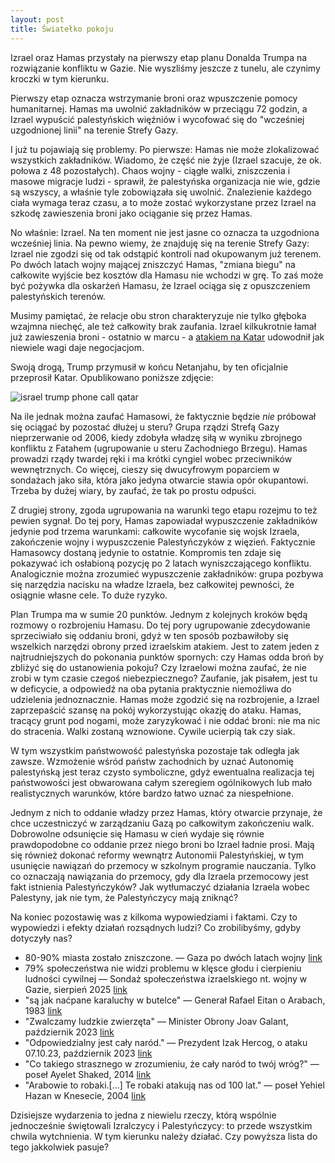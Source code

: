 ```yaml
---
layout: post
title: Światełko pokoju
---
```


Izrael oraz Hamas przystały na pierwszy etap planu Donalda Trumpa na rozwiązanie konfliktu w Gazie. Nie wyszliśmy jeszcze z tunelu, ale czynimy kroczki w tym kierunku. 

Pierwszy etap oznacza wstrzymanie broni oraz wpuszczenie pomocy humanitarnej. Hamas ma uwolnić zakładników w przeciągu 72 godzin, a Izrael wypuścić palestyńskich więźniów i wycofować się do "wcześniej uzgodnionej linii" na terenie Strefy Gazy. 

I już tu pojawiają się problemy. Po pierwsze: Hamas nie może zlokalizować wszystkich zakładników. Wiadomo, że część nie żyje (Izrael szacuje, że ok. połowa z 48 pozostałych). Chaos wojny - ciągłe walki, zniszczenia i masowe migracje ludzi - sprawił, że palestyńska organizacja nie wie, gdzie są wszyscy, a właśnie tyle zobowiązała się uwolnić. Znalezienie każdego ciała wymaga teraz czasu, a to może zostać wykorzystane przez Izrael na szkodę zawieszenia broni jako ociąganie się przez Hamas. 

No właśnie: Izrael. Na ten moment nie jest jasne co oznacza ta uzgodniona wcześniej linia. Na pewno wiemy, że znajduję się na terenie Strefy Gazy: Izrael nie zgodzi się od tak odstąpić kontroli nad okupowanym już terenem. Po dwóch latach wojny mającej zniszczyć Hamas, "zmiana biegu" na całkowite wyjście bez kosztów dla Hamasu nie wchodzi w grę. To zaś może być pożywka dla oskarżeń Hamasu, że Izrael ociąga się z opuszczeniem palestyńskich terenów. 

Musimy pamiętać, że relacje obu stron charakteryzuje nie tylko głęboka wzajmna niechęć, ale też całkowity brak zaufania. Izrael kilkukrotnie łamał już zawieszenia broni - ostatnio w marcu - a [atakiem na Katar](https://abumarkey.github.io/arabizmy/katar-izrael-atak/)  udowodnił jak niewiele wagi daje negocjacjom. 

Swoją drogą, Trump przymusił w końcu Netanjahu, by ten oficjalnie przeprosił Katar. Opublikowano poniższe zdjęcie:

![israel trump phone call qatar](https://github.com/user-attachments/assets/190a45a2-0890-4364-baea-fb76414f2aef)

Na ile jednak można zaufać Hamasowi, że faktycznie będzie _nie_ próbował się ociągać by pozostać dłużej u steru? Grupa rządzi Strefą Gazy nieprzerwanie od 2006, kiedy zdobyła władzę siłą w wyniku zbrojnego konfliktu z Fatahem (ugrupowanie u steru Zachodniego Brzegu). Hamas prowadzi rządy twardej ręki i ma krótki cyngiel wobec przeciwników wewnętrznych. Co więcej, cieszy się dwucyfrowym poparciem w sondażach jako siła, która jako jedyna otwarcie stawia opór okupantowi. Trzeba by dużej wiary, by zaufać, że tak po prostu odpuści. 

Z drugiej strony, zgoda ugrupowania na warunki tego etapu rozejmu to też pewien sygnał. Do tej pory, Hamas zapowiadał wypuszczenie zakładników jedynie pod trzema warunkami: całkowite wycofanie się wojsk Izraela, zakończenie wojny i wypuszczenie Palestyńczyków z więzień. Faktycznie Hamasowcy dostaną jedynie to ostatnie. Kompromis ten zdaje się pokazywać ich osłabioną pozycję po 2 latach wyniszczającego konfliktu. Analogicznie można zrozumieć wypuszczenie zakładników: grupa pozbywa się narzędzia nacisku na władze Izraela, bez całkowitej pewności, że osiągnie własne cele. To duże ryzyko.

Plan Trumpa ma w sumie 20 punktów. Jednym z kolejnych kroków będą rozmowy o rozbrojeniu Hamasu. Do tej pory ugrupowanie zdecydowanie sprzeciwiało się oddaniu broni, gdyż w ten sposób pozbawiłoby się wszelkich narzędzi obrony przed izraelskim atakiem. Jest to zatem jeden z najtrudniejszych do pokonania punktów spornych: czy Hamas odda broń by zbliżyć się do ustanowienia pokoju? Czy Izraelowi można zaufać, że nie zrobi w tym czasie czegoś niebezpiecznego? Zaufanie, jak pisałem, jest tu w deficycie, a odpowiedź na oba pytania praktycznie niemożliwa do udzielenia jednoznacznie. Hamas może zgodzić się na rozbrojenie, a Izrael zaprzepaścić szansę na pokój wykorzystując okazję do ataku. Hamas, tracący grunt pod nogami, może zaryzykować i nie oddać broni: nie ma nic do stracenia. Walki zostaną wznowione. Cywile ucierpią tak czy siak. 

W tym wszystkim państwowość palestyńska pozostaje tak odległa jak zawsze. Wzmożenie wśród państw zachodnich by uznać Autonomię palestyńską jest teraz czysto symboliczne, gdyż ewentualna realizacja tej państwowości jest obwarowana całym szeregiem ogólnikowych lub mało realistycznych warunków, które bardzo łatwo uznać za niespełnione. 

Jednym z nich to oddanie władzy przez Hamas, który otwarcie przynaje, że chce uczestniczyć w zarządzaniu Gazą po całkowitym zakończeniu walk. Dobrowolne odsunięcie się Hamasu w cień wydaje się równie prawdopodobne co oddanie przez niego broni bo Izrael ładnie prosi. Mają się również dokonać reformy wewnątrz Autonomii Palestyńskiej, w tym usunięcie nawiązań do przemocy w szkolnym programie nauczania. Tylko co oznaczają nawiązania do przemocy, gdy dla Izraela przemocowy jest fakt istnienia Palestyńczyków? Jak wytłumaczyć działania Izraela wobec Palestyny, jak nie tym, że Palestyńczycy mają zniknąć?

Na koniec pozostawię was z kilkoma wypowiedziami i faktami. Czy to wypowiedzi i efekty działań rozsądnych ludzi? Co zrobilibyśmy, gdyby dotyczyły nas? 

* 80-90% miasta zostało zniszczone. — Gaza po dwóch latach wojny [link](https://www.bbc.co.uk/news/resources/idt-217c6a28-4a90-4d47-a91c-13113a7dc7db)
* 79% społeczeństwa nie widzi problemu w klęsce głodu i cierpieniu ludności cywilnej — Sondaż społeczeństwa izraelskiego nt. wojny w Gazie, sierpień 2025 [link](https://www.dw.com/en/how-do-israelis-see-gaza-war-and-palestinian-suffering/a-73600368)
* "są jak naćpane karaluchy w butelce" — Generał Rafael Eitan o Arabach, 1983 [link](https://www.nytimes.com/2004/11/24/obituaries/rafael-eitan-75-exgeneral-and-chief-of-staff-in-israel-dies.html)
* "Zwalczamy ludzkie zwierzęta" — Minister Obrony Joav Galant, październik 2023 [link](https://x.com/AJEnglish/status/1711376122674303191)
* "Odpowiedzialny jest cały naród." — Prezydent Izak Hercog, o ataku 07.10.23, październik 2023 [link](https://www.huffpost.com/entry/israel-gaza-isaac-herzog_n_65295ee8e4b03ea0c004e2a8)
* "Co takiego strasznego w zrozumieniu, że cały naród to twój wróg?" — poseł Ayelet Shaked, 2014 [link](https://www.aljazeera.com/news/2017/10/4/video-israelis-back-killing-transfer-of-palestinians)
* "Arabowie to robaki.[...] Te robaki atakują nas od 100 lat." — poseł Yehiel Hazan w Knesecie, 2004 [link](https://www.aljazeera.com/news/2004/12/13/israeli-mp-arabs-are-worms)

Dzisiejsze wydarzenia to jedna z niewielu rzeczy, którą wspólnie jednocześnie świętowali Izralczycy i Palestyńczycy: to przede wszystkim chwila wytchnienia. W tym kierunku należy działać. Czy powyższa lista do tego jakkolwiek pasuje?
